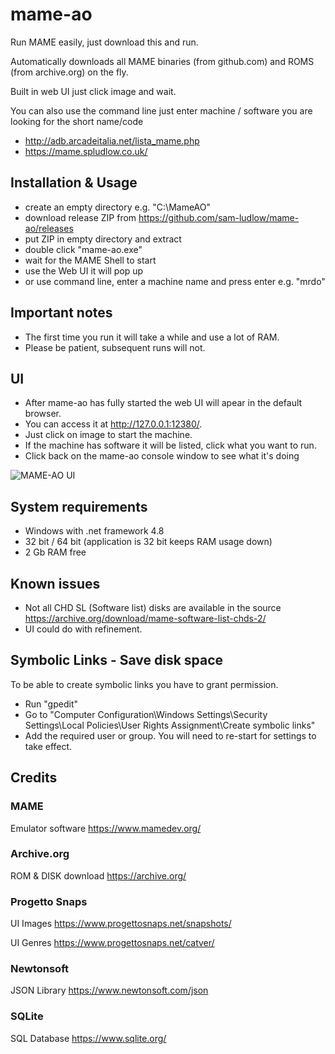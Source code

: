 # mame-ao

Run MAME easily, just download this and run.

Automatically downloads all MAME binaries (from github.com) and ROMS (from archive.org) on the fly.

Built in web UI just click image and wait.

You can also use the command line just enter machine / software you are looking for the short name/code
- http://adb.arcadeitalia.net/lista_mame.php
- https://mame.spludlow.co.uk/

## Installation & Usage

- create an empty directory e.g. "C:\MameAO"
- download release ZIP from https://github.com/sam-ludlow/mame-ao/releases
- put ZIP in empty directory and extract
- double click "mame-ao.exe"
- wait for the MAME Shell to start
- use the Web UI it will pop up
- or use command line, enter a machine name and press enter e.g. "mrdo"

## Important notes

- The first time you run it will take a while and use a lot of RAM.
- Please be patient, subsequent runs will not.

## UI

- After mame-ao has fully started the web UI will apear in the default browser.
- You can access it at http://127.0.0.1:12380/.
- Just click on image to start the machine.
- If the machine has software it will be listed, click what you want to run.
- Click back on the mame-ao console window to see what it's doing

![MAME-AO UI](https://raw.githubusercontent.com/sam-ludlow/mame-ao/main/mame-ao-ui.png)

## System requirements

- Windows with .net framework 4.8
- 32 bit / 64 bit (application is 32 bit keeps RAM usage down)
- 2 Gb RAM free 

## Known issues

- Not all CHD SL (Software list) disks are available in the source https://archive.org/download/mame-software-list-chds-2/
- UI could do with refinement.

## Symbolic Links - Save disk space

To be able to create symbolic links you have to grant permission.

- Run "gpedit"
- Go to "Computer Configuration\Windows Settings\Security Settings\Local Policies\User Rights Assignment\Create symbolic links"
- Add the required user or group. You will need to re-start for settings to take effect.

## Credits

### MAME
Emulator software
https://www.mamedev.org/

### Archive.org
ROM & DISK download
https://archive.org/

### Progetto Snaps
UI Images
https://www.progettosnaps.net/snapshots/

UI Genres
https://www.progettosnaps.net/catver/

### Newtonsoft
JSON Library
https://www.newtonsoft.com/json

### SQLite
SQL Database
https://www.sqlite.org/
